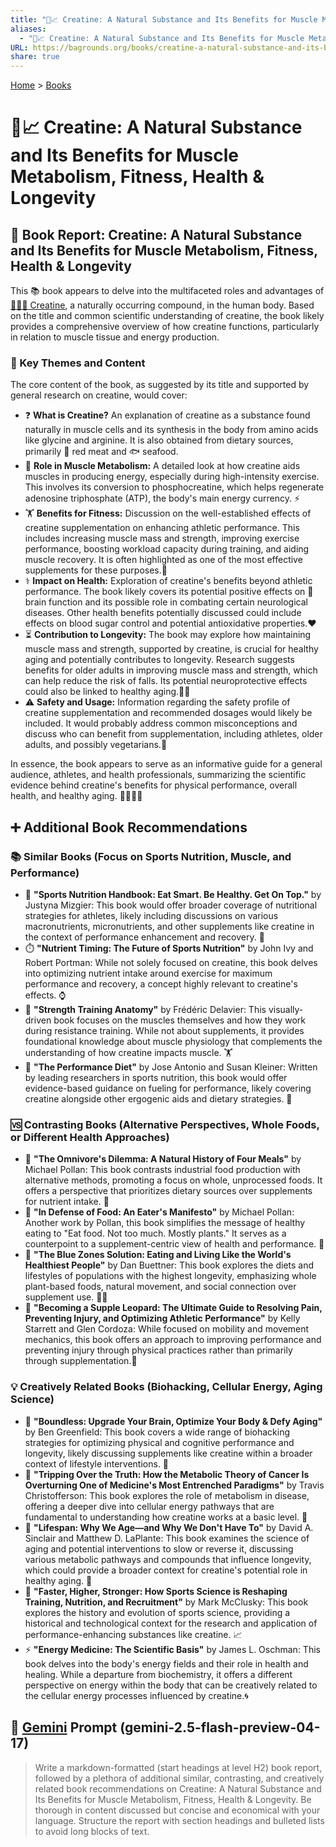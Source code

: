 ```yaml
---
title: "💪📈 Creatine: A Natural Substance and Its Benefits for Muscle Metabolism, Fitness, Health & Longevity"
aliases:
  - "💪📈 Creatine: A Natural Substance and Its Benefits for Muscle Metabolism, Fitness, Health & Longevity"
URL: https://bagrounds.org/books/creatine-a-natural-substance-and-its-benefits-for-muscle-metabolism-fitness-health-longevity
share: true
---
```

[Home](../index.md) > [Books](./index.md)  
# 💪📈 Creatine: A Natural Substance and Its Benefits for Muscle Metabolism, Fitness, Health & Longevity  
## 📖 Book Report: Creatine: A Natural Substance and Its Benefits for Muscle Metabolism, Fitness, Health & Longevity  
  
This 📚 book appears to delve into the multifaceted roles and advantages of [💪🏋️‍♂️ Creatine](../topics/creatine.md), a naturally occurring compound, in the human body. Based on the title and common scientific understanding of creatine, the book likely provides a comprehensive overview of how creatine functions, particularly in relation to muscle tissue and energy production.  
  
### 📌 Key Themes and Content  
  
The core content of the book, as suggested by its title and supported by general research on creatine, would cover:  
  
* ❓ **What is Creatine?** An explanation of creatine as a substance found naturally in muscle cells and its synthesis in the body from amino acids like glycine and arginine. It is also obtained from dietary sources, primarily 🥩 red meat and 🐟 seafood.  
* 💪 **Role in Muscle Metabolism:** A detailed look at how creatine aids muscles in producing energy, especially during high-intensity exercise. This involves its conversion to phosphocreatine, which helps regenerate adenosine triphosphate (ATP), the body's main energy currency. ⚡  
* 🏋️ **Benefits for Fitness:** Discussion on the well-established effects of creatine supplementation on enhancing athletic performance. This includes increasing muscle mass and strength, improving exercise performance, boosting workload capacity during training, and aiding muscle recovery. It is often highlighted as one of the most effective supplements for these purposes.🥇  
* ⚕️ **Impact on Health:** Exploration of creatine's benefits beyond athletic performance. The book likely covers its potential positive effects on 🧠 brain function and its possible role in combating certain neurological diseases. Other health benefits potentially discussed could include effects on blood sugar control and potential antioxidative properties.❤️  
* ⏳ **Contribution to Longevity:** The book may explore how maintaining muscle mass and strength, supported by creatine, is crucial for healthy aging and potentially contributes to longevity. Research suggests benefits for older adults in improving muscle mass and strength, which can help reduce the risk of falls. Its potential neuroprotective effects could also be linked to healthy aging.👵👴  
* ⚠️ **Safety and Usage:** Information regarding the safety profile of creatine supplementation and recommended dosages would likely be included. It would probably address common misconceptions and discuss who can benefit from supplementation, including athletes, older adults, and possibly vegetarians.🌱  
  
In essence, the book appears to serve as an informative guide for a general audience, athletes, and health professionals, summarizing the scientific evidence behind creatine's benefits for physical performance, overall health, and healthy aging. 👨‍⚕️👩‍⚕️  
  
## ➕ Additional Book Recommendations  
  
### 📚 Similar Books (Focus on Sports Nutrition, Muscle, and Performance)  
  
* 🍎 **"Sports Nutrition Handbook: Eat Smart. Be Healthy. Get On Top."** by Justyna Mizgier: This book would offer broader coverage of nutritional strategies for athletes, likely including discussions on various macronutrients, micronutrients, and other supplements like creatine in the context of performance enhancement and recovery. 💪  
* ⏱️ **"Nutrient Timing: The Future of Sports Nutrition"** by John Ivy and Robert Portman: While not solely focused on creatine, this book delves into optimizing nutrient intake around exercise for maximum performance and recovery, a concept highly relevant to creatine's effects. ⌚  
* 🦴 **"Strength Training Anatomy"** by Frédéric Delavier: This visually-driven book focuses on the muscles themselves and how they work during resistance training. While not about supplements, it provides foundational knowledge about muscle physiology that complements the understanding of how creatine impacts muscle. 🏋️  
* 🧪 **"The Performance Diet"** by Jose Antonio and Susan Kleiner: Written by leading researchers in sports nutrition, this book would offer evidence-based guidance on fueling for performance, likely covering creatine alongside other ergogenic aids and dietary strategies. 🔬  
  
### 🆚 Contrasting Books (Alternative Perspectives, Whole Foods, or Different Health Approaches)  
  
* 🌽 **"The Omnivore's Dilemma: A Natural History of Four Meals"** by Michael Pollan: This book contrasts industrial food production with alternative methods, promoting a focus on whole, unprocessed foods. It offers a perspective that prioritizes dietary sources over supplements for nutrient intake. 🚜  
* 🥗 **"In Defense of Food: An Eater's Manifesto"** by Michael Pollan: Another work by Pollan, this book simplifies the message of healthy eating to "Eat food. Not too much. Mostly plants." It serves as a counterpoint to a supplement-centric view of health and performance. 🥦  
* 💙 **"The Blue Zones Solution: Eating and Living Like the World's Healthiest People"** by Dan Buettner: This book explores the diets and lifestyles of populations with the highest longevity, emphasizing whole plant-based foods, natural movement, and social connection over supplement use. 🤸‍♀️  
* 🤸 **"Becoming a Supple Leopard: The Ultimate Guide to Resolving Pain, Preventing Injury, and Optimizing Athletic Performance"** by Kelly Starrett and Glen Cordoza: While focused on mobility and movement mechanics, this book offers an approach to improving performance and preventing injury through physical practices rather than primarily through supplementation.🧘  
  
### 💡 Creatively Related Books (Biohacking, Cellular Energy, Aging Science)  
  
* 🧠 **"Boundless: Upgrade Your Brain, Optimize Your Body & Defy Aging"** by Ben Greenfield: This book covers a wide range of biohacking strategies for optimizing physical and cognitive performance and longevity, likely discussing supplements like creatine within a broader context of lifestyle interventions. 🚀  
* 🦠 **"Tripping Over the Truth: How the Metabolic Theory of Cancer Is Overturning One of Medicine's Most Entrenched Paradigms"** by Travis Christofferson: This book explores the role of metabolism in disease, offering a deeper dive into cellular energy pathways that are fundamental to understanding how creatine works at a basic level. 🧬  
* 👵 **"Lifespan: Why We Age—and Why We Don't Have To"** by David A. Sinclair and Matthew D. LaPlante: This book examines the science of aging and potential interventions to slow or reverse it, discussing various metabolic pathways and compounds that influence longevity, which could provide a broader context for creatine's potential role in healthy aging. 👴  
* 🏅 **"Faster, Higher, Stronger: How Sports Science is Reshaping Training, Nutrition, and Recruitment"** by Mark McClusky: This book explores the history and evolution of sports science, providing a historical and technological context for the research and application of performance-enhancing substances like creatine. 📈  
* ⚡ **"Energy Medicine: The Scientific Basis"** by James L. Oschman: This book delves into the body's energy fields and their role in health and healing. While a departure from biochemistry, it offers a different perspective on energy within the body that can be creatively related to the cellular energy processes influenced by creatine.🌀  
  
## 💬 [Gemini](../software/gemini.md) Prompt (gemini-2.5-flash-preview-04-17)  
> Write a markdown-formatted (start headings at level H2) book report, followed by a plethora of additional similar, contrasting, and creatively related book recommendations on Creatine: A Natural Substance and Its Benefits for Muscle Metabolism, Fitness, Health & Longevity. Be thorough in content discussed but concise and economical with your language. Structure the report with section headings and bulleted lists to avoid long blocks of text.